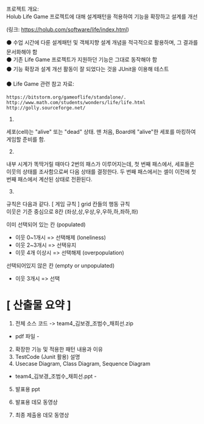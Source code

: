 프로젝트 개요:  
Holub Life Game 프로젝트에 대해 설계패턴을 적용하여 기능을 확장하고 설계를 개선 

(링크: https://holub.com/software/life/index.html)

⚫ 수업 시간에 다룬 설계패턴 및 객체지향 설계 개념을 적극적으로 활용하며, 그 결과를 문서화해야 함  
⚫ 기존 Life Game 프로젝트가 지원하던 기능은 그대로 동작해야 함  
⚫ 기능 확장과 설계 개선 활동이 잘 되었다는 것을 JUnit을 이용해 테스트

⚫ Life Game 관련 참고 자료:

    https://bitstorm.org/gameoflife/standalone/.
    http://www.math.com/students/wonders/life/life.html
    http://golly.sourceforge.net/

1.
세포(cell)는 "alive" 또는 "dead" 상태.
맨 처음, Board에 "alive"한 세포를 마킹하여 게임할 준비를 함.

2.
내부 시계가 똑딱거릴 때마다 2번의 패스가 이루어지는데,
첫 번째 패스에서, 세포들은 이웃의 상태를 조사함으로써 다음 상태를 결정한다.
두 번째 패스에서는 셀이 이전에 첫 번째 패스에서 계산된 상태로 전환된다.

3.
규칙은 다음과 같다.
[ 게임 규칙 ]
grid 칸들의 행동 규칙  
이웃은 기준 중심으로 8칸 (좌상,상,우상,우,우하,하,좌하,좌)


이미 선택되어 있는 칸 (populated)

- 이웃 0~1개시 => 선택해제 (loneliness)
- 이웃 2~3개시 => 선택유지
- 이웃 4개 이상시 => 선택해제 (overpopulation)

선택되어있지 않은 칸 (empty or unpopulated)

- 이웃 3개시 => 선택

# [ 산출물 요약 ]
1. 전체 소스 코드 -> team4_김보경_조범수_채희선.zip

- pdf 파일 -
2. 확장한 기능 및 적용한 패턴 내용과 이유 
3. TestCode (Junit 활용) 설명
4. Usecase Diagram, Class Diagram, Sequence Diagram 

- team4_김보경_조범수_채희선.ppt -
5. 발표용 ppt

6. 발표용 데모 동영상 
7. 최종 제출용 데모 동영상







